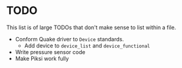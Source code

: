 # TODO
This list is of large TODOs that don't make sense to list within a file.

- Conform Quake driver to `Device` standards.
  - Add device to `device_list` and `device_functional`
- Write pressure sensor code
- Make Piksi work fully
